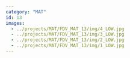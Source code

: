 ```yaml
---
category: "MAT"
id: 13
images:
  - ../projects/MAT/FDV_MAT_13/img/4_LOW.jpg
  - ../projects/MAT/FDV_MAT_13/img/3_LOW.jpg
  - ../projects/MAT/FDV_MAT_13/img/2_LOW.jpg
  - ../projects/MAT/FDV_MAT_13/img/1_LOW.jpg
---
```


